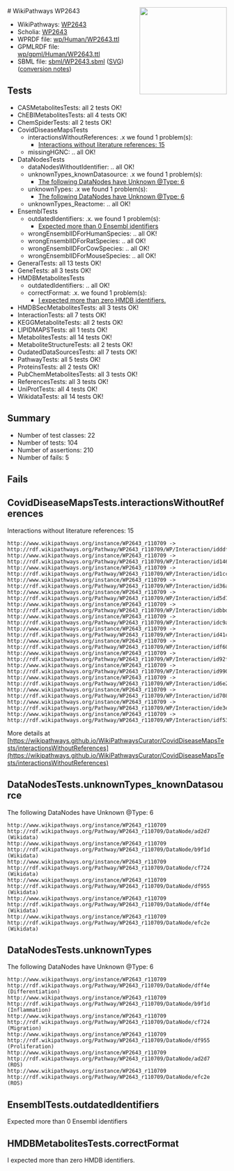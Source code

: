 <img style="float: right; width: 200px" src="../logo.png" />
# WikiPathways WP2643

* WikiPathways: [WP2643](https://identifiers.org/wikipathways:WP2643)
* Scholia: [WP2643](https://scholia.toolforge.org/wikipathways/WP2643)
* WPRDF file: [wp/Human/WP2643.ttl](../wp/Human/WP2643.ttl)
* GPMLRDF file: [wp/gpml/Human/WP2643.ttl](../wp/gpml/Human/WP2643.ttl)
* SBML file: [sbml/WP2643.sbml](../sbml/WP2643.sbml) ([SVG](../sbml/WP2643.svg)) ([conversion notes](../sbml/WP2643.txt))

## Tests
* CASMetabolitesTests: all 2 tests OK!
* ChEBIMetabolitesTests: all 4 tests OK!
* ChemSpiderTests: all 2 tests OK!
* CovidDiseaseMapsTests
    * interactionsWithoutReferences: .x we found 1 problem(s):
        * [Interactions without literature references: 15](#9701cce6)
    * missingHGNC: .. all OK!
* DataNodesTests
    * dataNodesWithoutIdentifier: .. all OK!
    * unknownTypes_knownDatasource: .x we found 1 problem(s):
        * [The following DataNodes have Unknown @Type: 6](#904516db)
    * unknownTypes: .x we found 1 problem(s):
        * [The following DataNodes have Unknown @Type: 6](#839973e4)
    * unknownTypes_Reactome: .. all OK!
* EnsemblTests
    * outdatedIdentifiers: .x. we found 1 problem(s):
        * [Expected more than 0 Ensembl identifiers](#f44398b7)
    * wrongEnsemblIDForHumanSpecies: .. all OK!
    * wrongEnsemblIDForRatSpecies: .. all OK!
    * wrongEnsemblIDForCowSpecies: .. all OK!
    * wrongEnsemblIDForMouseSpecies: .. all OK!
* GeneralTests: all 13 tests OK!
* GeneTests: all 3 tests OK!
* HMDBMetabolitesTests
    * outdatedIdentifiers: .. all OK!
    * correctFormat: .x. we found 1 problem(s):
        * [I expected more than zero HMDB identifiers.](#ad154c1e)
* HMDBSecMetabolitesTests: all 3 tests OK!
* InteractionTests: all 7 tests OK!
* KEGGMetaboliteTests: all 2 tests OK!
* LIPIDMAPSTests: all 1 tests OK!
* MetabolitesTests: all 14 tests OK!
* MetaboliteStructureTests: all 2 tests OK!
* OudatedDataSourcesTests: all 7 tests OK!
* PathwayTests: all 5 tests OK!
* ProteinsTests: all 2 tests OK!
* PubChemMetabolitesTests: all 3 tests OK!
* ReferencesTests: all 3 tests OK!
* UniProtTests: all 4 tests OK!
* WikidataTests: all 14 tests OK!


## Summary

* Number of test classes: 22
* Number of tests: 104
* Number of assertions: 210
* Number of fails: 5

## Fails

<a name="9701cce6" />

## CovidDiseaseMapsTests.interactionsWithoutReferences

Interactions without literature references: 15
```
http://www.wikipathways.org/instance/WP2643_r110709 -> http://rdf.wikipathways.org/Pathway/WP2643_r110709/WP/Interaction/idddf7ef70
http://www.wikipathways.org/instance/WP2643_r110709 -> http://rdf.wikipathways.org/Pathway/WP2643_r110709/WP/Interaction/id14603671
http://www.wikipathways.org/instance/WP2643_r110709 -> http://rdf.wikipathways.org/Pathway/WP2643_r110709/WP/Interaction/id1cce1fdf
http://www.wikipathways.org/instance/WP2643_r110709 -> http://rdf.wikipathways.org/Pathway/WP2643_r110709/WP/Interaction/id36ad54b6
http://www.wikipathways.org/instance/WP2643_r110709 -> http://rdf.wikipathways.org/Pathway/WP2643_r110709/WP/Interaction/id5d7283b7
http://www.wikipathways.org/instance/WP2643_r110709 -> http://rdf.wikipathways.org/Pathway/WP2643_r110709/WP/Interaction/idbbd92d20
http://www.wikipathways.org/instance/WP2643_r110709 -> http://rdf.wikipathways.org/Pathway/WP2643_r110709/WP/Interaction/idc9a48474
http://www.wikipathways.org/instance/WP2643_r110709 -> http://rdf.wikipathways.org/Pathway/WP2643_r110709/WP/Interaction/id41c0b1a4
http://www.wikipathways.org/instance/WP2643_r110709 -> http://rdf.wikipathways.org/Pathway/WP2643_r110709/WP/Interaction/idf6001ee4
http://www.wikipathways.org/instance/WP2643_r110709 -> http://rdf.wikipathways.org/Pathway/WP2643_r110709/WP/Interaction/id92f8344e
http://www.wikipathways.org/instance/WP2643_r110709 -> http://rdf.wikipathways.org/Pathway/WP2643_r110709/WP/Interaction/id99085b14
http://www.wikipathways.org/instance/WP2643_r110709 -> http://rdf.wikipathways.org/Pathway/WP2643_r110709/WP/Interaction/id6e27e155
http://www.wikipathways.org/instance/WP2643_r110709 -> http://rdf.wikipathways.org/Pathway/WP2643_r110709/WP/Interaction/id708ea6ae
http://www.wikipathways.org/instance/WP2643_r110709 -> http://rdf.wikipathways.org/Pathway/WP2643_r110709/WP/Interaction/ide3e8361
http://www.wikipathways.org/instance/WP2643_r110709 -> http://rdf.wikipathways.org/Pathway/WP2643_r110709/WP/Interaction/idf53fa45f
```

More details at [https://wikipathways.github.io/WikiPathwaysCurator/CovidDiseaseMapsTests/interactionsWithoutReferences](https://wikipathways.github.io/WikiPathwaysCurator/CovidDiseaseMapsTests/interactionsWithoutReferences)

<a name="904516db" />

## DataNodesTests.unknownTypes_knownDatasource

The following DataNodes have Unknown @Type: 6
```
http://www.wikipathways.org/instance/WP2643_r110709 http://rdf.wikipathways.org/Pathway/WP2643_r110709/DataNode/ad2d7 (Wikidata)
http://www.wikipathways.org/instance/WP2643_r110709 http://rdf.wikipathways.org/Pathway/WP2643_r110709/DataNode/b9f1d (Wikidata)
http://www.wikipathways.org/instance/WP2643_r110709 http://rdf.wikipathways.org/Pathway/WP2643_r110709/DataNode/cf724 (Wikidata)
http://www.wikipathways.org/instance/WP2643_r110709 http://rdf.wikipathways.org/Pathway/WP2643_r110709/DataNode/df955 (Wikidata)
http://www.wikipathways.org/instance/WP2643_r110709 http://rdf.wikipathways.org/Pathway/WP2643_r110709/DataNode/dff4e (Wikidata)
http://www.wikipathways.org/instance/WP2643_r110709 http://rdf.wikipathways.org/Pathway/WP2643_r110709/DataNode/efc2e (Wikidata)
```

<a name="839973e4" />

## DataNodesTests.unknownTypes

The following DataNodes have Unknown @Type: 6
```
http://www.wikipathways.org/instance/WP2643_r110709 http://rdf.wikipathways.org/Pathway/WP2643_r110709/DataNode/dff4e (Differentiation)
http://www.wikipathways.org/instance/WP2643_r110709 http://rdf.wikipathways.org/Pathway/WP2643_r110709/DataNode/b9f1d (Inflammation)
http://www.wikipathways.org/instance/WP2643_r110709 http://rdf.wikipathways.org/Pathway/WP2643_r110709/DataNode/cf724 (Migration)
http://www.wikipathways.org/instance/WP2643_r110709 http://rdf.wikipathways.org/Pathway/WP2643_r110709/DataNode/df955 (Proliferation)
http://www.wikipathways.org/instance/WP2643_r110709 http://rdf.wikipathways.org/Pathway/WP2643_r110709/DataNode/ad2d7 (ROS)
http://www.wikipathways.org/instance/WP2643_r110709 http://rdf.wikipathways.org/Pathway/WP2643_r110709/DataNode/efc2e (ROS)
```

<a name="f44398b7" />

## EnsemblTests.outdatedIdentifiers

Expected more than 0 Ensembl identifiers
<a name="ad154c1e" />

## HMDBMetabolitesTests.correctFormat

I expected more than zero HMDB identifiers.
